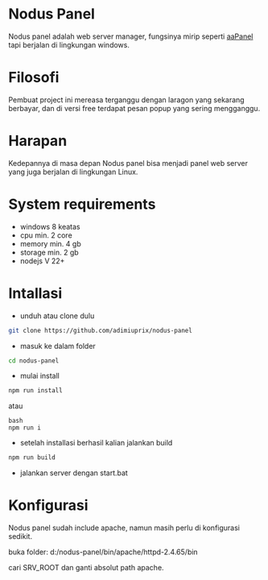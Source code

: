 # Nodus Panel

Nodus panel adalah web server manager, fungsinya mirip seperti [aaPanel](https://www.aapanel.com/) tapi berjalan di lingkungan windows.

# Filosofi
Pembuat project ini mereasa terganggu dengan laragon yang sekarang berbayar, dan di versi free terdapat pesan popup yang sering mengganggu.

# Harapan
Kedepannya di masa depan Nodus panel bisa menjadi panel web server yang juga berjalan di lingkungan Linux.

# System requirements
- windows 8 keatas
- cpu min. 2 core
- memory min. 4 gb
- storage min. 2 gb
- nodejs V 22+

# Intallasi
- unduh atau clone dulu
```bash
git clone https://github.com/adimiuprix/nodus-panel
```

- masuk ke dalam folder
```bash
cd nodus-panel
```

- mulai install
```bash
npm run install
```
atau
```
bash
npm run i
```

- setelah installasi berhasil kalian jalankan build
```bash
npm run build
```

- jalankan server dengan start.bat

# Konfigurasi
Nodus panel sudah include apache, namun masih perlu di konfigurasi sedikit.

buka folder: d:/nodus-panel/bin/apache/httpd-2.4.65/bin

cari SRV_ROOT dan ganti absolut path apache.

